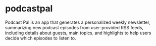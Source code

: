 # podcastpal
Podcast Pal is an app that generates a personalized weekly newsletter, summarizing new podcast episodes from user-provided RSS feeds, including details about guests, main topics, and highlights to help users decide which episodes to listen to.
